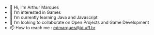 - 👋 Hi, I’m Arthur Marques
- 👀 I’m interested in Games
- 🌱 I’m currently learning Java and Javascript
- 💞️ I’m looking to collaborate on Open Projects and Game Development
- 📫 How to reach me : edmarques@id.uff.br

<!---
marxsushii/marxsushii is a ✨ special ✨ repository because its `README.md` (this file) appears on your GitHub profile.
You can click the Preview link to take a look at your changes.
--->

